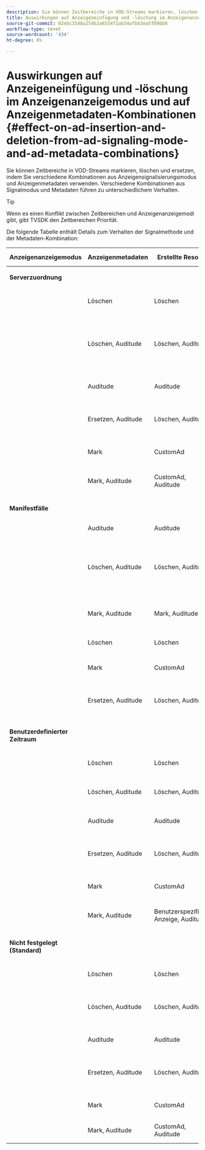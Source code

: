 ```yaml
---
description: Sie können Zeitbereiche in VOD-Streams markieren, löschen und ersetzen, indem Sie verschiedene Kombinationen aus Anzeigensignalisierungsmodus und Anzeigenmetadaten verwenden. Verschiedene Kombinationen aus Signalmodus und Metadaten führen zu unterschiedlichem Verhalten.
title: Auswirkungen auf Anzeigeneinfügung und -löschung im Anzeigenanzeigemodus und auf Anzeigenmetadaten-Kombinationen
source-git-commit: 02ebc3548a254b2a6554f1ab34afbb3ea5f09bb8
workflow-type: tm+mt
source-wordcount: '434'
ht-degree: 0%

---
```


# Auswirkungen auf Anzeigeneinfügung und -löschung im Anzeigenanzeigemodus und auf Anzeigenmetadaten-Kombinationen {#effect-on-ad-insertion-and-deletion-from-ad-signaling-mode-and-ad-metadata-combinations}

Sie können Zeitbereiche in VOD-Streams markieren, löschen und ersetzen, indem Sie verschiedene Kombinationen aus Anzeigensignalisierungsmodus und Anzeigenmetadaten verwenden. Verschiedene Kombinationen aus Signalmodus und Metadaten führen zu unterschiedlichem Verhalten.

>[!TIP]
>
>Wenn es einen Konflikt zwischen Zeitbereichen und Anzeigenanzeigemodi gibt, gibt TVSDK den Zeitbereichen Priorität.

Die folgende Tabelle enthält Details zum Verhalten der Signalmethode und der Metadaten-Kombination:

<table id="table_6044AA1ACFA244FA814EA2D0766C6D12"> 
 <thead> 
  <tr> 
   <th class="entry"> Anzeigenanzeigemodus </th> 
   <th class="entry"> Anzeigenmetadaten </th> 
   <th class="entry"> Erstellte Resolver </th> 
   <th class="entry"><span class="codeph"> PlacementInformations</span> created </th> 
   <th class="entry"> Resultierendes Verhalten </th> 
  </tr> 
 </thead>
 <tbody> 
  <tr> 
   <td colname="1"> <p><b>Serverzuordnung</b> </p> </td> 
   <td colname="2"> </td> 
   <td colname="3"> </td> 
   <td colname="4"> </td> 
   <td colname="5"> </td> 
  </tr> 
  <tr> 
   <td> </td> 
   <td> Löschen </td> 
   <td> Löschen </td> 
   <td><span class="codeph"> PlacementInfo (Type.CUSTOM_TIME_RANGE, Mode.DELETE)</span> </td> 
   <td> Gelöschte Bereiche </td> 
  </tr> 
  <tr> 
   <td></td> 
   <td> Löschen, Auditude </td> 
   <td> Löschen, Auditude </td> 
   <td> 
    <ul id="ul_E0A2F885E93B4D23A486C37B305E17D8"> 
     <li id="li_D977B398D3904A44AFEC4B05AB0E3340"><span class="codeph"> PlacementInfo (Type.CUSTOM_TIME_RANGE, Mode.DELETE), </span> </li> 
     <li id="li_439886CB38AA46239C2E40352443888A"><span class="codeph"> PlacementInfo (Type.SERVER_MAP, Mode.INSERT)</span> </li> 
    </ul> </td> 
   <td> Gelöschte Bereiche, eingefügte Anzeigen </td> 
  </tr> 
  <tr> 
   <td></td> 
   <td> Auditude </td> 
   <td> Auditude </td> 
   <td><span class="codeph"> PlacementInfo (Type.SERVER_MAP, Mode.INSERT)</span> </td> 
   <td> Hinzugefügte Anzeigen </td> 
  </tr> 
  <tr> 
   <td></td> 
   <td> Ersetzen, Auditude </td> 
   <td> Löschen, Auditude </td> 
   <td><span class="codeph"> PlacementInfo (Type.CUSTOM_TIME_RANGE, Mode.DELETE), PlacementInfo (Type.CUSTOM_TIME_RANGE, Mode.REPLACE)</span> </td> 
   <td> Ersetzte Bereiche </td> 
  </tr> 
  <tr> 
   <td></td> 
   <td> Mark </td> 
   <td> CustomAd </td> 
   <td><span class="codeph"> PlacementInfo (Type.CUSTOM_TIME_RANGE, Mode.MARK)</span> </td> 
   <td> Markierte Bereiche </td> 
  </tr> 
  <tr> 
   <td></td> 
   <td> Mark, Auditude </td> 
   <td> CustomAd, Auditude </td> 
   <td><span class="codeph"> PlacementInfo (Type.CUSTOM_TIME_RANGE, Mode.MARK)</span> </td> 
   <td> Bereiche markiert, keine Anzeigen eingefügt </td> 
  </tr> 
  <tr> 
   <td colname="1"> <p><b>Manifestfälle</b> </p> </td> 
   <td colname="2"> </td> 
   <td colname="3"> </td> 
   <td colname="4"> </td> 
   <td colname="5"> </td> 
  </tr> 
  <tr> 
   <td></td> 
   <td> Auditude </td> 
   <td> Auditude </td> 
   <td><span class="codeph"> PlacementInfo (Type.PRE_ROLL, Mode.INSERT)</span> </td> 
   <td> Hinzugefügte Anzeigen </td> 
  </tr> 
  <tr> 
   <td></td> 
   <td> Löschen, Auditude </td> 
   <td> Löschen, Auditude </td> 
   <td> 
    <ul id="ul_2DD298538E9344B9BAB882485BB57747"> 
     <li id="li_F39A69EFA7ED45C18978A2C462AF7641"><span class="codeph"> PlacementInfo (Type.CUSTOM_TIME_RANGE, Mode.DELETE)</span> </li> 
     <li id="li_8CCDA3B1C63F4BC396F28F443D8C42F8"><span class="codeph"> PlacementInfo (Type.PRE_ROLL, Mode.INSERT)</span> </li> 
    </ul> </td> 
   <td> Entfernte Bereiche, eingefügte Anzeigen </td> 
  </tr> 
  <tr> 
   <td></td> 
   <td> Mark, Auditude </td> 
   <td> Mark, Auditude </td> 
   <td><span class="codeph"> PlacementInfo (Type.CUSTOM_TIME_RANGE, Mode.MARK)</span> </td> 
   <td> Bereiche markiert, keine Anzeigen eingefügt </td> 
  </tr> 
  <tr> 
   <td></td> 
   <td> Löschen </td> 
   <td> Löschen </td> 
   <td><span class="codeph"> PlacementInfo (Type.CUSTOM_TIME_RANGE, Mode.DELETE)</span> </td> 
   <td> Gelöschte Bereiche </td> 
  </tr> 
  <tr> 
   <td></td> 
   <td> Mark </td> 
   <td> CustomAd </td> 
   <td><span class="codeph"> PlacementInfo (Type.CUSTOM_TIME_RANGE, Mode.MARK)</span> </td> 
   <td> Markierte Bereiche </td> 
  </tr> 
  <tr> 
   <td></td> 
   <td> Ersetzen, Auditude </td> 
   <td> Löschen, Auditude </td> 
   <td><span class="codeph"> PlacementInfo (Type.CUSTOM_TIME_RANGE, Mode.DELETE), PlacementInfo (Type.CUSTOM_TIME_RANGE, Mode.REPLACE)</span> </td> 
   <td> Ersetzte Bereiche </td> 
  </tr> 
  <tr> 
   <td colname="1"> <p><b>Benutzerdefinierter Zeitraum</b> </p> </td> 
   <td colname="2"> </td> 
   <td colname="3"> </td> 
   <td colname="4"> </td> 
   <td colname="5"> </td> 
  </tr> 
  <tr> 
   <td></td> 
   <td> Löschen </td> 
   <td> Löschen </td> 
   <td><span class="codeph"> PlacementInfo (Type.CUSTOM_TIME_RANGE, Mode.DELETE)</span> </td> 
   <td> Gelöschte Bereiche </td> 
  </tr> 
  <tr> 
   <td></td> 
   <td> Löschen, Auditude </td> 
   <td> Löschen, Auditude </td> 
   <td><span class="codeph"> PlacementInfo (Type.CUSTOM_TIME_RANGE, Mode.DELETE)</span> </td> 
   <td> Gelöschte Bereiche, keine Anzeigen eingefügt </td> 
  </tr> 
  <tr> 
   <td></td> 
   <td> Auditude </td> 
   <td> Auditude </td> 
   <td> Keines </td> 
   <td> Keine Anzeigen eingefügt </td> 
  </tr> 
  <tr> 
   <td></td> 
   <td> Ersetzen, Auditude </td> 
   <td> Löschen, Auditude </td> 
   <td><span class="codeph"> PlacementInfo (Type.CUSTOM_TIME_RANGE, Mode.DELETE), PlacementInfo (Type.CUSTOM_TIME_RANGE, Mode.REPLACE)</span> </td> 
   <td> Durch Anzeigen ersetzte Bereiche </td> 
  </tr> 
  <tr> 
   <td></td> 
   <td> Mark </td> 
   <td> CustomAd </td> 
   <td><span class="codeph"> PlacementInfo (Type.CUSTOM_TIME_RANGE, Mode.MARK)</span> </td> 
   <td> Markierte Bereiche </td> 
  </tr> 
  <tr> 
   <td></td> 
   <td> Mark, Auditude </td> 
   <td> Benutzerspezifische Anzeige, Auditude </td> 
   <td><span class="codeph"> PlacementInfo (Type.CUSTOM_TIME_RANGE, Mode.MARK)</span> </td> 
   <td> Bereiche markiert, keine Anzeigen eingefügt </td> 
  </tr> 
  <tr> 
   <td colname="1"> <p><b>Nicht festgelegt (Standard)</b> </p> </td> 
   <td colname="2"> </td> 
   <td colname="3"> </td> 
   <td colname="4"> </td> 
   <td colname="5"> </td> 
  </tr> 
  <tr> 
   <td></td> 
   <td> Löschen </td> 
   <td> Löschen </td> 
   <td><span class="codeph"> PlacementInfo (Type.CUSTOM_TIME_RANGE, Mode.DELETE)</span> </td> 
   <td> Gelöschte Bereiche </td> 
  </tr> 
  <tr> 
   <td></td> 
   <td> Löschen, Auditude </td> 
   <td> Löschen, Auditude </td> 
   <td><span class="codeph"> PlacementInfo (Type.CUSTOM_TIME_RANGE, Mode.DELETE), PlacementInfo (Type.SERVER_MAP, Mode.INSERT)</span> </td> 
   <td> Entfernte Bereiche, eingefügte Anzeigen </td> 
  </tr> 
  <tr> 
   <td></td> 
   <td> Auditude </td> 
   <td> Auditude </td> 
   <td><span class="codeph"> PlacementInfo (Type.SERVER_MAP, Mode.INSERT)</span> </td> 
   <td> Hinzugefügte Anzeigen </td> 
  </tr> 
  <tr> 
   <td></td> 
   <td> Ersetzen, Auditude </td> 
   <td> Löschen, Auditude </td> 
   <td><span class="codeph"> PlacementInfo (Type.CUSTOM_TIME_RANGE, Mode.DELETE), PlacementInfo (Type.CUSTOM_TIME_RANGE, Mode.REPLACE)</span> </td> 
   <td> Durch Anzeigen ersetzte Bereiche </td> 
  </tr> 
  <tr> 
   <td></td> 
   <td> Mark </td> 
   <td> CustomAd </td> 
   <td><span class="codeph"> PlacementInfo (Type.CUSTOM_TIME_RANGE, Mode.MARK)</span> </td> 
   <td> Markierte Bereiche </td> 
  </tr> 
  <tr> 
   <td></td> 
   <td> Mark, Auditude </td> 
   <td> CustomAd, Auditude </td> 
   <td><span class="codeph"> PlacementInfo (Type.CUSTOM_TIME_RANGE, Mode.MARK)</span> </td> 
   <td> Markierte Bereiche </td> 
  </tr> 
 </tbody> 
</table>
